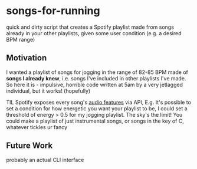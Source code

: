 # songs-for-running
quick and dirty script that creates a Spotify playlist made from songs already in your other playlists, given some user condition (e.g. a desired BPM range)

## Motivation
I wanted a playlist of songs for jogging in the range of 82-85 BPM made of **songs I already knew**, i.e. songs I've included in other playlists I've made. So here it is - impulsive, horrible code written at 5am by a very jetlagged individual, but it works! (hopefully)

TIL Spotify exposes every song's [audio features](https://developer.spotify.com/documentation/web-api/reference/#/operations/get-audio-features) via API, E.g. It's possible to set a condition for how energetic you want your playlist to be, I could set a threshold of energy > 0.5 for my jogging playlist. The sky's the limit! You could make a playlist of just instrumental songs, or songs in the key of C, whatever tickles ur fancy

## Future Work

probably an actual CLI interface
